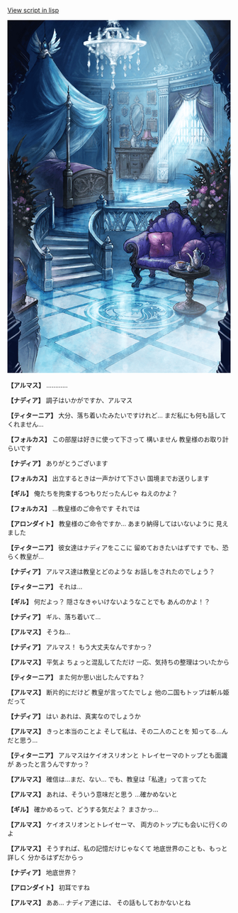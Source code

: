 [View script in lisp](../scripts/100601010.txt)

![400_angel_castle_room.png](../images/backgrounds/400_angel_castle_room.png)

**【アルマス】**
…………

**【ナディア】**
調子はいかがですか、アルマス

**【ティターニア】**
大分、落ち着いたみたいですけれど…
まだ私にも何も話してくれません…

**【フォルカス】**
この部屋は好きに使って下さって
構いません
教皇様のお取り計らいです

**【ナディア】**
ありがとうございます

**【フォルカス】**
出立するときは一声かけて下さい
国境までお送りします

**【ギル】**
俺たちを拘束するつもりだったんじゃ
ねえのかよ？

**【フォルカス】**
…教皇様のご命令です
それでは

**【アロンダイト】**
教皇様のご命令ですか…
あまり納得してはいないように
見えました

**【ティターニア】**
彼女達はナディアをここに
留めておきたいはずです
でも、恐らく教皇が…

**【ナディア】**
アルマス達は教皇とどのような
お話しをされたのでしょう？

**【ティターニア】**
それは…

**【ギル】**
何だよっ？
隠さなきゃいけないようなことでも
あんのかよ！？

**【ナディア】**
ギル、落ち着いて…

**【アルマス】**
そうね…

**【ナディア】**
アルマス！
もう大丈夫なんですかっ？

**【アルマス】**
平気よ
ちょっと混乱してただけ
一応、気持ちの整理はついたから

**【ティターニア】**
また何か思い出したんですね？

**【アルマス】**
断片的にだけど
教皇が言ってたでしょ
他の二国もトップは斬ル姫だって

**【ナディア】**
はい
あれは、真実なのでしょうか

**【アルマス】**
きっと本当のことよ
そして私は、その二人のことを
知ってる…んだと思う…

**【ティターニア】**
アルマスはケイオスリオンと
トレイセーマのトップとも面識が
あったと言うんですかっ？

**【アルマス】**
確信は…まだ、ない…
でも、教皇は「私達」って言ってた

**【アルマス】**
あれは、そういう意味だと思う
…確かめないと

**【ギル】**
確かめるって、どうする気だよ？
まさかっ…

**【アルマス】**
ケイオスリオンとトレイセーマ、
両方のトップにも会いに行くのよ

**【アルマス】**
そうすれば、私の記憶だけじゃなくて
地底世界のことも、もっと詳しく
分かるはずだからっ

**【ナディア】**
地底世界？

**【アロンダイト】**
初耳ですね

**【アルマス】**
ああ…
ナディア達には、
その話もしておかないとね